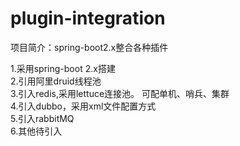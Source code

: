 # plugin-integration
项目简介：spring-boot2.x整合各种插件<br>

1.采用spring-boot 2.x搭建 <br>
2.引用阿里druid线程池 <br>
3.引入redis,采用lettuce连接池。 可配单机、哨兵、集群 <br>
4.引入dubbo，采用xml文件配置方式 <br>
5.引入rabbitMQ <br>
6.其他待引入<br>

